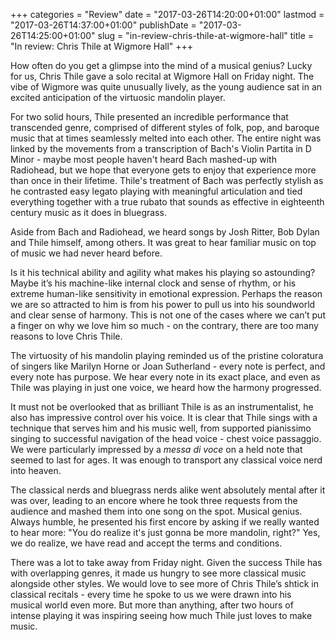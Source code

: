 +++
categories = "Review"
date = "2017-03-26T14:20:00+01:00"
lastmod = "2017-03-26T14:37:00+01:00"
publishDate = "2017-03-26T14:25:00+01:00"
slug = "in-review-chris-thile-at-wigmore-hall"
title = "In review: Chris Thile at Wigmore Hall"
+++

How often do you get a glimpse into the mind of a musical genius? Lucky for us, Chris Thile gave a solo recital at Wigmore Hall on Friday night. The vibe of Wigmore was quite unusually lively, as the young audience sat in an excited anticipation of the virtuosic mandolin player.

For two solid hours, Thile presented an incredible performance that transcended genre, comprised of different styles of folk, pop, and baroque music that at times seamlessly melted into each other. The entire night was linked by the movements from a transcription of Bach's Violin Partita in D Minor - maybe most people haven't heard Bach mashed-up with Radiohead, but we hope that everyone gets to enjoy that experience more than once in their lifetime. Thile's treatment of Bach was perfectly stylish as he contrasted easy legato playing with meaningful articulation and tied everything together with a true rubato that sounds as effective in eighteenth century music as it does in bluegrass. 

Aside from Bach and Radiohead, we heard songs by Josh Ritter, Bob Dylan and Thile himself, among others. It was great to hear familiar music on top of music we had never heard before.

Is it his technical ability and agility what makes his playing so astounding? Maybe it’s his machine-like internal clock and sense of rhythm, or his extreme human-like sensitivity in emotional expression. Perhaps the reason we are so attracted to him is from his power to pull us into his soundworld and clear sense of harmony.  This is not one of the cases where we can’t put a finger on why we love him so much - on the contrary, there are too many reasons to love Chris Thile.

The virtuosity of his mandolin playing reminded us of the pristine coloratura of singers like Marilyn Horne or Joan Sutherland - every note is perfect, and every note has purpose. We hear every note in its exact place, and even as Thile was playing in just one voice, we heard how the harmony progressed.

It must not be overlooked that as brilliant Thile is as an instrumentalist, he also has impressive control over his voice. It is clear that Thile sings with a technique that serves him and his music well, from supported pianissimo singing to successful navigation of the head voice - chest voice passaggio. We were particularly impressed by a *messa di voce* on a held note that seemed to last for ages. It was enough to transport any classical voice nerd into heaven.

The classical nerds and bluegrass nerds alike went absolutely mental after it was over, leading to an encore where he took three requests from the audience and mashed them into one song on the spot. Musical genius. Always humble, he presented his first encore by asking if we really wanted to hear more: "You do realize it's just gonna be more mandolin, right?" Yes, we do realize, we have read and accept the terms and conditions.

There was a lot to take away from Friday night. Given the success Thile has with overlapping genres, it made us hungry to see more classical music alongside other styles. We would love to see more of Chris Thile’s shtick in classical recitals - every time he spoke to us we were drawn into his musical world even more. But more than anything, after two hours of intense playing it was inspiring seeing how much Thile just loves to make music. 

